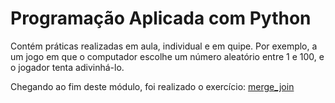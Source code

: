# Programação Aplicada com Python

Contém práticas realizadas em aula, individual e em quipe. Por exemplo, a um jogo em que o computador escolhe um número aleatório entre 1 e 100, e o jogador tenta adivinhá-lo.

Chegando ao fim deste módulo, foi realizado o exercício: [merge_join]()